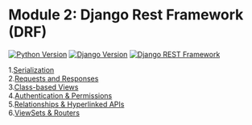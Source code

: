 # Module 2: Django Rest Framework (DRF)
[![Python Version](https://img.shields.io/badge/python-3.8.5-brightgreen.svg)](https://python.org)
[![Django Version](https://img.shields.io/badge/django-1.11.23-brightgreen.svg)](https://djangoproject.com)
[![Django REST Framework](https://img.shields.io/badge/Django_REST_Framework-3.11.2-green.svg)](https://djangoproject.com)


  1.[Serialization](https://www.django-rest-framework.org/tutorial/1-serialization/)  
  2.[Requests and Responses](https://www.django-rest-framework.org/tutorial/2-requests-and-responses/)  
  3.[Class-based Views](https://www.django-rest-framework.org/tutorial/3-class-based-views/)  
  4.[Authentication & Permissions](https://www.django-rest-framework.org/tutorial/4-authentication-and-permissions/)  
  5.[Relationships & Hyperlinked APIs](https://www.django-rest-framework.org/tutorial/5-relationships-and-hyperlinked-apis/)  
  6.[ViewSets & Routers](https://www.django-rest-framework.org/tutorial/6-viewsets-and-routers/)  

